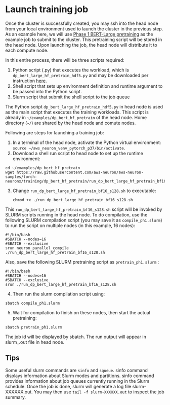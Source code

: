 # Launch training job
Once the cluster is successfully created, you may ssh into the head node from your local environment used to launch the cluster in the previous step. As an example here, we will use [Phase 1 BERT-Large pretraining](https://awsdocs-neuron-staging.readthedocs-hosted.com/en/release_2.3.0rc2/frameworks/torch/tutorials/training/bert.html?next=https%3A%2F%2Fawsdocs-neuron-staging.readthedocs-hosted.com%2Fen%2Frelease_2.3.0rc1%2Fframeworks%2Ftorch%2Ftutorials%2Ftraining%2Fbert.html%3Fnext%3Dhttps%253A%252F%252Fawsdocs-neuron-staging.readthedocs-hosted.com%252Fen%252Frelease_2.3.0rc1%252Fframeworks%252Ftorch%252Ftutorials%252Ftraining%252Fbert.html&ticket=ST-1663365027-jWyjPKGS3TtpDY9Ih0iklXykKnHRSSnL#phase-1-bert-large-pretraining) as the example job to submit to the cluster. This pretraining script will be stored in the head node. Upon launching the job, the head node will distribute it to each compute node.

In this entire process, there will be three scripts required:

1. Python script (.py) that executes the workload, which is `dp_bert_large_hf_pretrain_hdf5.py` and may be downloaded per instruction [here](https://awsdocs-neuron-staging.readthedocs-hosted.com/en/release_2.3.0rc2/frameworks/torch/tutorials/training/bert.html?next=https%3A%2F%2Fawsdocs-neuron-staging.readthedocs-hosted.com%2Fen%2Frelease_2.3.0rc1%2Fframeworks%2Ftorch%2Ftutorials%2Ftraining%2Fbert.html%3Fnext%3Dhttps%253A%252F%252Fawsdocs-neuron-staging.readthedocs-hosted.com%252Fen%252Frelease_2.3.0rc1%252Fframeworks%252Ftorch%252Ftutorials%252Ftraining%252Fbert.html&ticket=ST-1663365027-jWyjPKGS3TtpDY9Ih0iklXykKnHRSSnL#phase-1-bert-large-pretraining).
2. Shell script that sets up environment definition and runtime argument to be passed into the Python script.
3. Slurm script that submit the shell script to the job queue

The Python script `dp_bert_large_hf_pretrain_hdf5.py` in head node is used as the main script that executes the training workloads. This script is already in `~/examples/dp_bert_hf_pretrain` of the head node. Home directory (`~/`) are shared by the head node and comute nodes.

Following are steps for launching a training job:

1. In a terminal of the head node, activate the Python virtual environment: `source ~/aws_neuron_venv_pytorch_p37/bin/activate`.
2. Download a shell run script to head node to set up the runtime environment: 

```
cd ~/examples/dp_bert_hf_pretrain
wget https://raw.githubusercontent.com/aws-neuron/aws-neuron-samples/torch-neuronx/training/dp_bert_hf_pretrain/run_dp_bert_large_hf_pretrain_bf16_s128.sh
```


3. Change `run_dp_bert_large_hf_pretrain_bf16_s128.sh` to executable:
    
    `chmod +x ./run_dp_bert_large_hf_pretrain_bf16_s128.sh`

This `run_dp_bert_large_hf_pretrain_bf16_s128.sh` script will be invoked by SLURM scripts running in the head node. To do compilation, use the following SLURM compilation script (you may save it as `compile_ph1.slurm`) to run the script on multiple nodes (in this example, 16 nodes):

```
#!/bin/bash
#SBATCH --nodes=16
#SBATCH --exclusive
srun neuron_parallel_compile ./run_dp_bert_large_hf_pretrain_bf16_s128.sh
```

Also, save the following SLURM pretraining script as `pretrain_ph1.slurm` :

```
#!/bin/bash
#SBATCH --nodes=16
#SBATCH --exclusive
srun ./run_dp_bert_large_hf_pretrain_bf16_s128.sh
```

4. Then run the slurm compilation script using:

```
sbatch compile_ph1.slurm
```

5. Wait for compilation to finish on these nodes, then start the actual pretraining:

```
sbatch pretrain_ph1.slurm
```

The job id will be displayed by sbatch. The run output will appear in slurm_<job id>.out file in head node.


## Tips

Some useful slurm commands are `sinfo` and `squeue`. sinfo command displays information about Slurm modes and partitions. sinfo command provides information about job queues currently running in the Slurm schedule. Once the job is done, slurm will generate a log file slurm-XXXXXX.out. You may then use `tail -f slurm-XXXXXX.out` to inspect the job summary.

